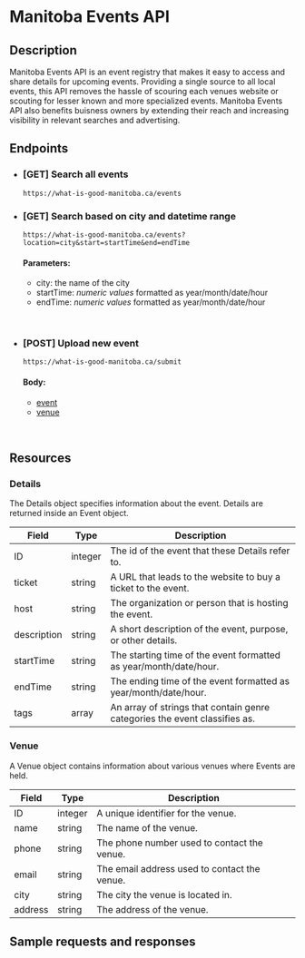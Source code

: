 # Manitoba Events API

## Description

Manitoba Events API is an event registry that makes it easy to access and share details for upcoming events. Providing a single source to all local events, this API removes the hassle of scouring each venues website or scouting for lesser known and more specialized events. Manitoba Events API also benefits buisness owners by extending their reach and increasing visibility in relevant searches and advertising.

## Endpoints
- ### [GET] Search all events
    ```https://what-is-good-manitoba.ca/events```

- ### [GET] Search based on city and datetime range
    ```https://what-is-good-manitoba.ca/events?location=city&start=startTime&end=endTime```

    #### Parameters: 
    - city: the name of the city
    - startTime: *numeric values* formatted as year/month/date/hour
    - endTime: *numeric values* formatted as year/month/date/hour

<br>

- ### [POST] Upload new event
    ```https://what-is-good-manitoba.ca/submit```

    #### Body: 
    - [event](#event)
    - [venue](#venue)

<br>

## Resources

### Details
The Details object specifies information about the event. Details are returned inside an Event object.

| Field | Type | Description |
|-|-|-|
| ID | integer | The id of the event that these Details refer to. |
| ticket | string | A URL that leads to the website to buy a ticket to the event. |
| host | string | The organization or person that is hosting the event. |
| description | string | A short description of the event, purpose, or other details. |
| startTime | string | The starting time of the event formatted as year/month/date/hour. |
| endTime | string | The ending time of the event formatted as year/month/date/hour. |
| tags | array | An array of strings that contain genre categories the event classifies as. |

### Venue
A Venue object contains information about various venues where Events are held.

| Field | Type | Description |
|-|-|-|
ID | integer | A unique identifier for the venue.
name | string | The name of the venue.
phone | string | The phone number used to contact the venue.
email | string | The email address used to contact the venue.
city | string | The city the venue is located in.
address | string | The address of the venue.

## Sample requests and responses
